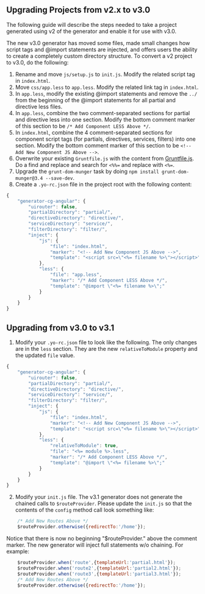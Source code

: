 Upgrading Projects from v2.x to v3.0
-------------

The following guide will describe the steps needed to take a project generated using v2 of the generator and enable it for use with v3.0.

The new v3.0 generator has moved some files, made small changes how script tags and @import statements are injected, and offers users the ability to create a completely custom directory structure.  To convert a v2 project to v3.0, do the following:

1. Rename and move `js/setup.js` to `init.js`.  Modify the related script tag in `index.html`.
2. Move `css/app.less` to `app.less`.  Modify the related link tag in `index.html`.
3. In `app.less`, modify the existing @import statements and remove the `../` from the beginning of the @import statements for all partial and directive less files.
4. In `app.less`, combine the two comment-separated sections for partial and directive less into one section.  Modify the bottom comment marker of this section to be `/* Add Component LESS Above */`.
5. In `index.html`, combine the 4 comment-separated sections for component script tags (for partials, directives, services, filters) into one section.  Modify the bottom comment marker of this section to be `<!-- Add New Component JS Above -->`.
6. Overwrite your existing `Gruntfile.js` with the content from [Gruntfile.js](app/templates/skeleton/Gruntfile.js).  Do a find and replace and search for `<%%=` and replace with `<%=`.
7. Upgrade the `grunt-dom-munger` task by doing `npm install grunt-dom-munger@3.4 --save-dev`.
8. Create a `.yo-rc.json` file in the project root with the following content:

```js
{
    "generator-cg-angular": {
        "uirouter": false,
        "partialDirectory": "partial/",
        "directiveDirectory": "directive/",
        "serviceDirectory": "service/",
        "filterDirectory": "filter/",
        "inject": {
            "js": {
                "file": "index.html",
                "marker": "<!-- Add New Component JS Above -->",
                "template": "<script src=\"<%= filename %>\"></script>"
            },
            "less": {
                "file": "app.less",
                "marker": "/* Add Component LESS Above */",
                "template": "@import \"<%= filename %>\";"
            }
        }
    }
}
```

Upgrading from v3.0 to v3.1
-------------

1.  Modify your `.yo-rc.json` file to look like the following.  The only changes are in the `less` section.  They are the new `relativeToModule` property and the updated `file` value.

```js
{
    "generator-cg-angular": {
        "uirouter": false,
        "partialDirectory": "partial/",
        "directiveDirectory": "directive/",
        "serviceDirectory": "service/",
        "filterDirectory": "filter/",
        "inject": {
            "js": {
                "file": "index.html",
                "marker": "<!-- Add New Component JS Above -->",
                "template": "<script src=\"<%= filename %>\"></script>"
            },
            "less": {
                "relativeToModule": true,
                "file": "<%= module %>.less",
                "marker": "/* Add Component LESS Above */",
                "template": "@import \"<%= filename %>\";"
            }
        }
    }
}
```

2. Modify your `init.js` file.  The v3.1 generator does not generate the chained calls to `$routeProvider`.  Please update the `init.js` so that the contents of the `config` method call look something like:

```js
    /* Add New Routes Above */
    $routeProvider.otherwise({redirectTo:'/home'});
```

Notice that there is now no beginning "$routeProvider." above the comment marker.  The new generator will inject full statements w/o chaining.  For example:

```js
    $routeProvider.when('route',{templateUrl:'partial.html'});
    $routeProvider.when('route2',{templateUrl:'partial2.html'});
    $routeProvider.when('route3',{templateUrl:'partial3.html'});
    /* Add New Routes Above */
    $routeProvider.otherwise({redirectTo:'/home'});
```
